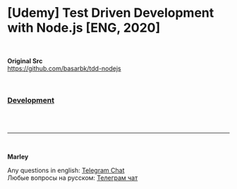 # [Udemy] Test Driven Development with Node.js [ENG, 2020]

<br/>

**Original Src**  
https://github.com/basarbk/tdd-nodejs

<br/>

### [Development](./Development.md)

<br/><br/>

---

<br/>

**Marley**

Any questions in english: <a href="https://jsdev.org/chat/">Telegram Chat</a>  
Любые вопросы на русском: <a href="https://jsdev.ru/chat/">Телеграм чат</a>